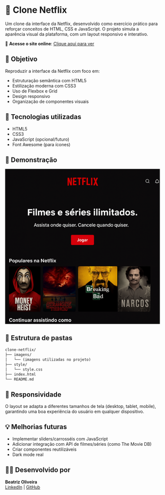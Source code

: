 # 🍿 Clone Netflix

Um clone da interface da Netflix, desenvolvido como exercício prático para reforçar conceitos de HTML, CSS e JavaScript. O projeto simula a aparência visual da plataforma, com um layout responsivo e interativo.

🔗 **Acesse o site online**: [Clique aqui para ver](https://beatriz-oliveira-dev.github.io/clone-netflix/)

## 🎯 Objetivo

Reproduzir a interface da Netflix com foco em:
- Estruturação semântica com HTML5
- Estilização moderna com CSS3
- Uso de Flexbox e Grid
- Design responsivo
- Organização de componentes visuais

## 🚀 Tecnologias utilizadas

- HTML5  
- CSS3  
- JavaScript (opcional/futuro)  
- Font Awesome (para ícones)

## 📸 Demonstração

![Preview do Clone Netflix](img/preview.png)

## 📁 Estrutura de pastas

```
clone-netflix/
├── imagens/
│   └── (imagens utilizadas no projeto)
├── style/
│   └── style.css
├── index.html
└── README.md
```

## 📱 Responsividade

O layout se adapta a diferentes tamanhos de tela (desktop, tablet, mobile), garantindo uma boa experiência do usuário em qualquer dispositivo.

## 💡 Melhorias futuras

- Implementar sliders/carrosséis com JavaScript
- Adicionar integração com API de filmes/séries (como The Movie DB)
- Criar componentes reutilizáveis
- Dark mode real

## 👩‍💻 Desenvolvido por

**Beatriz Oliveira**  
[LinkedIn](https://www.linkedin.com/in/beatriz-oliveira-dev/) | [GitHub](https://github.com/Beatriz-Oliveira-Dev)
